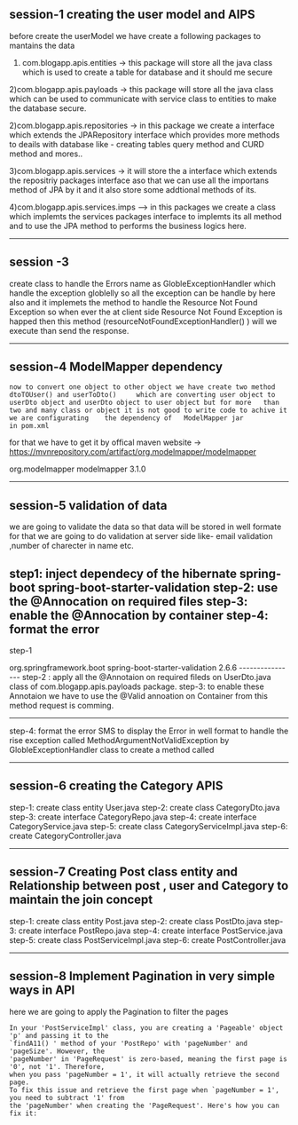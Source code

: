 session-1 creating the user model and AIPS
------------------------------------------------
before create the userModel we have create a following packages to mantains the data 
1) com.blogapp.apis.entities -> this package will store all the java class which is used to create a table for 
	database and it should me secure 

2)com.blogapp.apis.payloads -> this package will store all the java class which can be used to communicate with service class to 
	entities to make the database secure.

2)com.blogapp.apis.repositories -> in this package we create a interface which extends the JPARepository interface which provides
	more methods to deails with database like - creating tables query method and CURD method and mores..

3)com.blogapp.apis.services -> it will store the a interface which extends the repositriy packages interface aso that we can use all the 
	importans method of JPA by it and it also store some addtional methods of its.
	
4)com.blogapp.apis.services.imps --> in this packages we create a class which implemts the services packages interface to implemts its all method and to use the JPA method to performs the business logics here.

-----------------------------------------------------------------
session -3 
-------------

create class to handle the Errors name as GlobleExceptionHandler  which handle the exception globlelly
so all the exception can be handle by here also and it  implemets the method to handle the Resource Not Found Exception so when ever the at client side Resource Not Found Exception is  happed then this method (resourceNotFoundExceptionHandler() ) will we execute than send the response. 

---------------------------------------------------------------------------------
session-4 ModelMapper dependency
--------------

	now to convert one object to other object we have create two method dtoTOUser() and userToDto() 	which are converting user object to userDto object and userDto object to user object but for more 	than two and many class or object it is not good to write code to achive it we are configurating 	the dependency of 	ModelMapper jar
	in pom.xml

for that we have to get it by offical maven website -> https://mvnrepository.com/artifact/org.modelmapper/modelmapper

<!-- https://mvnrepository.com/artifact/org.modelmapper/modelmapper -->
<dependency>
    <groupId>org.modelmapper</groupId>
    <artifactId>modelmapper</artifactId>
    <version>3.1.0</version>
</dependency>


------------------------------------------------------------------------------------------------------------------------------------
session-5 validation of data
---------------
we are going to validate the data so that data will be stored in well formate for that we are going to do validation at server 	side like- email validation ,number of charecter in name etc.

step1: inject dependecy of the hibernate spring-boot spring-boot-starter-validation
step-2: use the @Annocation on required files
step-3: enable the @Annocation by container
step-4: format the error 
-----------------
step-1 

<!-- https://mvnrepository.com/artifact/org.springframework.boot/spring-boot-starter-validation -->
<dependency>
    <groupId>org.springframework.boot</groupId>
    <artifactId>spring-boot-starter-validation</artifactId>
    <version>2.6.6</version>
</dependency>
----------------
step-2 : apply all the @Annotaion on required fileds on  UserDto.java class of com.blogapp.apis.payloads package.
step-3: to enable these Annotaion we have to use the @Valid annoation on Container from this method request is comming.

------------------------
step-4: format the error SMS to display the Error in well format
to handle the rise exception called MethodArgumentNotValidException by GlobleExceptionHandler class to create a method called 


----------------------------------------------------------------------------------------------------------------------------------
session-6 creating the Category APIS
----------------------
step-1: create class entity User.java
step-2: create class CategoryDto.java
step-3: create interface CategoryRepo.java
step-4: create interface CategoryService.java
step-5: create class CategoryServiceImpl.java
step-6: create CategoryController.java

-------------------------------------------------------------------------------------------------------------------
session-7 Creating Post class entity and Relationship between post , user and Category to maintain the join concept
---------------------------------------
step-1: create class entity Post.java
step-2: create class PostDto.java
step-3: create interface PostRepo.java
step-4: create interface PostService.java
step-5: create class PostServiceImpl.java
step-6: create PostController.java

----------------------------------------------------------------------------------------------------------------
session-8 Implement Pagination in very simple ways in API
-------------------------------

here we are going to apply the Pagination to filter the pages

	In your 'PostServiceImpl' class, you are creating a 'Pageable' object 'p' and passing it to the
	`findA11() ' method of your 'PostRepo' with 'pageNumber' and 'pageSize'. However, the
	'pageNumber' in 'PageRequest' is zero-based, meaning the first page is '0', not '1'. Therefore,
	when you pass 'pageNumber = 1', it will actually retrieve the second page.
	To fix this issue and retrieve the first page when `pageNumber = 1', you need to subtract '1' from
	the 'pageNumber' when creating the 'PageRequest'. Here's how you can fix it:
			 




